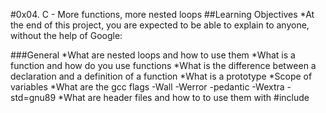 #0x04. C - More functions, more nested loops
##Learning Objectives
*At the end of this project, you are expected to be able to explain to anyone, without the help of Google:

###General
*What are nested loops and how to use them
*What is a function and how do you use functions
*What is the difference between a declaration and a definition of a function
*What is a prototype
*Scope of variables
*What are the gcc flags -Wall -Werror -pedantic -Wextra -std=gnu89
*What are header files and how to to use them with #include
